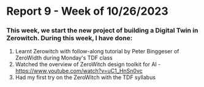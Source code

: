 # Report 9 - Week of 10/26/2023 #

### This week, we start the new project of building a Digital Twin in Zerowitch. During this week, I have done:
1. Learnt Zerowitch with follow-along tutorial by Peter Binggeser of ZeroWidth during Monday's TDF class
2. Watched the overview of ZeroWitch design toolkit for AI -https://www.youtube.com/watch?v=uC1_HnSn0vc
3. Had my first try on the ZeroWitch with the TDF syllabus

